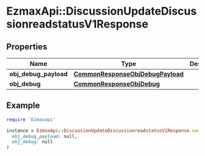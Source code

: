 # EzmaxApi::DiscussionUpdateDiscussionreadstatusV1Response

## Properties

| Name | Type | Description | Notes |
| ---- | ---- | ----------- | ----- |
| **obj_debug_payload** | [**CommonResponseObjDebugPayload**](CommonResponseObjDebugPayload.md) |  |  |
| **obj_debug** | [**CommonResponseObjDebug**](CommonResponseObjDebug.md) |  | [optional] |

## Example

```ruby
require 'Ezmaxapi'

instance = EzmaxApi::DiscussionUpdateDiscussionreadstatusV1Response.new(
  obj_debug_payload: null,
  obj_debug: null
)
```

